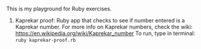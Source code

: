 This is my playground for Ruby exercises.

1. Kaprekar proof: Ruby app that checks to see if number entered is a Kaprekar number.
For more info on Kaprekar numbers, check the wiki: https://en.wikipedia.org/wiki/Kaprekar_number
To run, type in terminal:
`ruby kaprekar-proof.rb`
